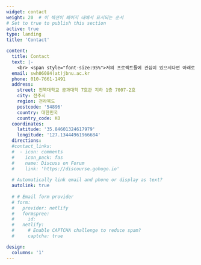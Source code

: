 ```yaml
---
widget: contact
weight: 20  # 이 섹션이 페이지 내에서 표시되는 순서
# Set to true to publish this section
active: true
type: landing
title: 'Contact'

content:
  title: Contact
  text: |-
    <br> <span style="font-size:95%">저의 프로젝트들에 관심이 있으시다면 아래로 연락바랍니다.</span> <br>
  email: swh06084(at)jbnu.ac.kr
  phone: 010-7661-1491
  address:
    street: 전북대학교 공과대학 7호관 지하 1층 7007-2호
    city: 전주시
    region: 전라북도
    postcode: '54896'
    country: 대한민국
    country_code: KO
  coordinates:
    latitude: '35.84601324617979'
    longitude: '127.13444961966684'
  directions: 
  #contact_links:
  #  - icon: comments
  #    icon_pack: fas
  #    name: Discuss on Forum
  #    link: 'https://discourse.gohugo.io'
    
  # Automatically link email and phone or display as text?
  autolink: true
    
  # # Email form provider
  # form:
  #   provider: netlify
  #   formspree:
  #     id:
  #   netlify:
  #     # Enable CAPTCHA challenge to reduce spam?
  #     captcha: true

design:
  columns: '1'
---
```

